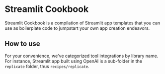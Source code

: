 # Streamlit Cookbook

Streamlit Cookbook is a compilation of Streamlit app templates that you can use as boilerplate code to jumpstart your own app creation endeavors.

## How to use
For your convenience, we've categorized tool integrations by library name. For instance, Streamlit app built using OpenAI is a sub-folder in the `replicate` folder, thus `recipes/replicate`.
